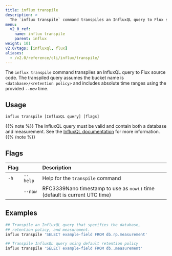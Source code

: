 ```yaml
---
title: influx transpile
description: >
  The `influx transpile` command transpiles an InfluxQL query to Flux source code.
menu:
  v2_0_ref:
    name: influx transpile
    parent: influx
weight: 101
v2.0/tags: [influxql, flux]
aliases:
  - /v2.0/reference/cli/influx/transpile/
---
```


The `influx transpile` command transpiles an InfluxQL query to Flux source code.
The transpiled query assumes the bucket name is `<database>/<retention policy>`
and includes absolute time ranges using the provided `--now` time.

## Usage
```
influx transpile [InfluxQL query] [flags]
```

{{% note %}}
The InfluxQL query must be valid and contain both a database and measurement.
See the [InfluxQL documentation](https://docs.influxdata.com/influxdb/latest/query_language/) for more information.
{{% /note %}}

## Flags
| Flag |          | Description                                                                |
|:---- |:---      |:-----------                                                                |
| `-h` | `--help` | Help for the `transpile` command                                           |
|      | `--now`  | RFC3339Nano timestamp to use as `now()` time (default is current UTC time) |

## Examples
```sh
## Transpile an InfluxQL query that specifies the database,
## retention policy, and measurement.
influx transpile 'SELECT example-field FROM db.rp.measurement'

## Transpile InfluxQL query using default retention policy
influx transpile 'SELECT example-field FROM db..measurement'
```

